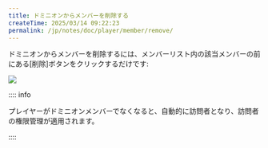 ```yaml
---
title: ドミニオンからメンバーを削除する
createTime: 2025/03/14 09:22:23
permalink: /jp/notes/doc/player/member/remove/
---
```


ドミニオンからメンバーを削除するには、メンバーリスト内の該当メンバーの前にある[削除]ボタンをクリックするだけです:

![](/player/member/remove/1.png)

:::: info

プレイヤーがドミニオンメンバーでなくなると、自動的に訪問者となり、訪問者の権限管理が適用されます。

::::
